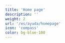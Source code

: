 ```yaml
---
title: 'Home page'
description: ''
weight: 2
url: '/es/ayuda/homepage'
icon: 'compass'
color: bg-blue-100
---
```

